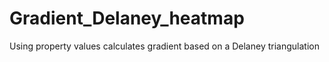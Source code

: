 Gradient_Delaney_heatmap
========================

Using property values calculates gradient based on a Delaney triangulation

